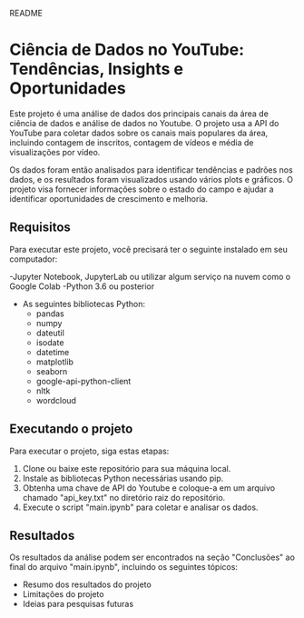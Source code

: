 README

# Ciência de Dados no YouTube: Tendências, Insights e Oportunidades

Este projeto é uma análise de dados dos principais canais da área de ciência de dados e análise de dados no Youtube. O projeto usa a API do YouTube para coletar
dados sobre os canais mais populares da área, incluindo contagem de inscritos, contagem de vídeos e média de visualizações por vídeo.

Os dados foram então analisados ​​para identificar tendências e padrões nos dados, e os resultados foram visualizados usando vários plots e gráficos. O projeto
visa fornecer informações sobre o estado do campo e ajudar a identificar oportunidades de crescimento e melhoria.

## Requisitos

Para executar este projeto, você precisará ter o seguinte instalado em seu computador:

-Jupyter Notebook, JupyterLab ou utilizar algum serviço na nuvem como o Google Colab
-Python 3.6 ou posterior
- As seguintes bibliotecas Python:
    - pandas
    - numpy
    - dateutil
    - isodate
    - datetime
    - matplotlib
    - seaborn
    - google-api-python-client
    - nltk
    - wordcloud

## Executando o projeto

Para executar o projeto, siga estas etapas:

1. Clone ou baixe este repositório para sua máquina local.
2. Instale as bibliotecas Python necessárias usando pip.
3. Obtenha uma chave de API do Youtube e coloque-a em um arquivo chamado "api_key.txt" no diretório raiz do repositório.
4. Execute o script "main.ipynb" para coletar e analisar os dados.

## Resultados

Os resultados da análise podem ser encontrados na seção "Conclusões" ao final do arquivo "main.ipynb", incluindo os seguintes tópicos:

- Resumo dos resultados do projeto
- Limitações do projeto
- Ideias para pesquisas futuras
